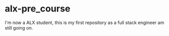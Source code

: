 # alx-pre_course
 I'm now a ALX student, this is my first repository as a full stack engineer
am still going on.
